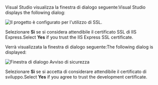 <span data-ttu-id="4b133-101">Visual Studio visualizza la finestra di dialogo seguente:</span><span class="sxs-lookup"><span data-stu-id="4b133-101">Visual Studio displays the following dialog:</span></span>

![Il progetto è configurato per l'utilizzo di SSL.](~/getting-started/_static/trustCert.png)

<span data-ttu-id="4b133-105">Selezionare **Sì** se si considera attendibile il certificato SSL di IIS Express.</span><span class="sxs-lookup"><span data-stu-id="4b133-105">Select **Yes** if you trust the IIS Express SSL certificate.</span></span>

<span data-ttu-id="4b133-106">Verrà visualizzata la finestra di dialogo seguente:</span><span class="sxs-lookup"><span data-stu-id="4b133-106">The following dialog is displayed:</span></span>

![Finestra di dialogo Avviso di sicurezza](~/getting-started/_static/cert.png)

<span data-ttu-id="4b133-108">Selezionare **Sì** se si accetta di considerare attendibile il certificato di sviluppo.</span><span class="sxs-lookup"><span data-stu-id="4b133-108">Select **Yes** if you agree to trust the development certificate.</span></span>
